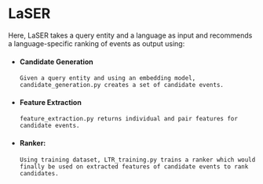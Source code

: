 # LaSER
Here, LaSER takes a query entity and a language as input and recommends a language-specific ranking of events as output using:

* #### Candidate Generation
      Given a query entity and using an embedding model, candidate_generation.py creates a set of candidate events.
* #### Feature Extraction
      feature_extraction.py returns individual and pair features for candidate events.
* #### Ranker: 
      Using training dataset, LTR_training.py trains a ranker which would finally be used on extracted features of candidate events to rank candidates.
